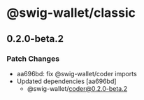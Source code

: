 # @swig-wallet/classic

## 0.2.0-beta.2

### Patch Changes

- aa696bd: fix @swig-wallet/coder imports
- Updated dependencies [aa696bd]
  - @swig-wallet/coder@0.2.0-beta.2
